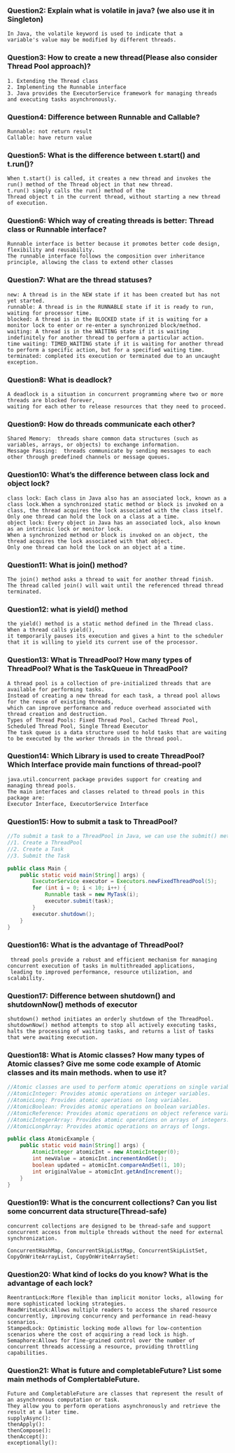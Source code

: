 ### Question2:  Explain what is volatile in java? (we also use it in Singleton)
```
In Java, the volatile keyword is used to indicate that a 
variable's value may be modified by different threads.
```
### Question3:  How to create a new thread(Please also consider Thread Pool approach)?
```
1. Extending the Thread class
2. Implementing the Runnable interface
3. Java provides the ExecutorService framework for managing threads and executing tasks asynchronously. 
```
### Question4:  Difference between Runnable and Callable?
```
Runnable: not return result
Callable: have return value

```
### Question5:  What is the difference between t.start() and t.run()?
```
When t.start() is called, it creates a new thread and invokes the 
run() method of the Thread object in that new thread.
t.run() simply calls the run() method of the 
Thread object t in the current thread, without starting a new thread of execution.
```
### Question6:  Which way of creating threads is better: Thread class or Runnable interface?
```
Runnable interface is better because it promotes better code design, flexibility and reusability. 
The runnable interface follows the composition over inheritance principle, allowing the class to extend other classes
```
### Question7: What are the thread statuses?
```
new: A thread is in the NEW state if it has been created but has not yet started.
runnable: A thread is in the RUNNABLE state if it is ready to run, waiting for processor time.
blocked: A thread is in the BLOCKED state if it is waiting for a monitor lock to enter or re-enter a synchronized block/method.
waiting: A thread is in the WAITING state if it is waiting indefinitely for another thread to perform a particular action.
time waiting: TIMED_WAITING state if it is waiting for another thread to perform a specific action, but for a specified waiting time.
terminated: completed its execution or terminated due to an uncaught exception.
```
### Question8:  What is deadlock?
```
A deadlock is a situation in concurrent programming where two or more threads are blocked forever, 
waiting for each other to release resources that they need to proceed. 
```
### Question9:  How do threads communicate each other?
```
Shared Memory:  threads share common data structures (such as variables, arrays, or objects) to exchange information.
Message Passing:  threads communicate by sending messages to each other through predefined channels or message queues.
```
### Question10: What’s the difference between class lock and object lock?
```
class lock: Each class in Java also has an associated lock, known as a class lock.When a synchronized static method or block is invoked on a class, the thread acquires the lock associated with the class itself. 
Only one thread can hold the lock on a class at a time.
object lock: Every object in Java has an associated lock, also known as an intrinsic lock or monitor lock.
When a synchronized method or block is invoked on an object, the thread acquires the lock associated with that object. 
Only one thread can hold the lock on an object at a time.

```

### Question11: What is join() method?
```
The join() method asks a thread to wait for another thread finish. 
The thread called join() will wait until the referenced thread thread terminated.
```
### Question12: what is yield() method
```
the yield() method is a static method defined in the Thread class. When a thread calls yield(), 
it temporarily pauses its execution and gives a hint to the scheduler 
that it is willing to yield its current use of the processor.
```
### Question13: What is ThreadPool? How many types of ThreadPool? What is the TaskQueue in ThreadPool?
```
A thread pool is a collection of pre-initialized threads that are available for performing tasks. 
Instead of creating a new thread for each task, a thread pool allows for the reuse of existing threads, 
which can improve performance and reduce overhead associated with thread creation and destruction.
Types of Thread Pools: Fixed Thread Pool, Cached Thread Pool, Scheduled Thread Pool, Single Thread Executor
The task queue is a data structure used to hold tasks that are waiting to be executed by the worker threads in the thread pool.
```
### Question14: Which Library is used to create ThreadPool? Which Interface provide main functions of thread-pool?
```
java.util.concurrent package provides support for creating and managing thread pools. 
The main interfaces and classes related to thread pools in this package are:
Executor Interface, ExecutorService Interface
```
### Question15: How to submit a task to ThreadPool?
```java
//To submit a task to a ThreadPool in Java, we can use the submit() method provided by the ExecutorService interface.
//1. Create a ThreadPool
//2. Create a Task
//3. Submit the Task

public class Main {
    public static void main(String[] args) {
        ExecutorService executor = Executors.newFixedThreadPool(5);
        for (int i = 0; i < 10; i++) {
            Runnable task = new MyTask(i);
            executor.submit(task);
        }
        executor.shutdown();
    }
}
```
### Question16: What is the advantage of ThreadPool?
```
 thread pools provide a robust and efficient mechanism for managing concurrent execution of tasks in multithreaded applications,
 leading to improved performance, resource utilization, and scalability.
```
### Question17: Difference between shutdown() and shutdownNow() methods of executor
```
shutdown() method initiates an orderly shutdown of the ThreadPool.
shutdownNow() method attempts to stop all actively executing tasks, halts the processing of waiting tasks, and returns a list of tasks that were awaiting execution.
```
### Question18: What is Atomic classes? How many types of Atomic classes? Give me some code example of Atomic classes and its main methods. when to use it?
```java
//Atomic classes are used to perform atomic operations on single variables without the need for explicit synchronization.
//AtomicInteger: Provides atomic operations on integer variables.
//AtomicLong: Provides atomic operations on long variables.
//AtomicBoolean: Provides atomic operations on boolean variables.
//AtomicReference: Provides atomic operations on object reference variables.
//AtomicIntegerArray: Provides atomic operations on arrays of integers.
//AtomicLongArray: Provides atomic operations on arrays of longs.

public class AtomicExample {
    public static void main(String[] args) {
        AtomicInteger atomicInt = new AtomicInteger(0);
        int newValue = atomicInt.incrementAndGet();
        boolean updated = atomicInt.compareAndSet(1, 10);
        int originalValue = atomicInt.getAndIncrement();
    }
}
```
### Question19: What is the concurrent collections? Can you list some concurrent data structure(Thread-safe)
```
concurrent collections are designed to be thread-safe and support 
concurrent access from multiple threads without the need for external synchronization.

ConcurrentHashMap, ConcurrentSkipListMap, ConcurrentSkipListSet, CopyOnWriteArrayList, CopyOnWriteArraySet:
```
### Question20: What kind of locks do you know? What is the advantage of each lock?
```
ReentrantLock:More flexible than implicit monitor locks, allowing for more sophisticated locking strategies.
ReadWriteLock:Allows multiple readers to access the shared resource concurrently, improving concurrency and performance in read-heavy scenarios.
StampedLock: Optimistic locking mode allows for low-contention scenarios where the cost of acquiring a read lock is high.
Semaphore:Allows for fine-grained control over the number of concurrent threads accessing a resource, providing throttling capabilities.
```
### Question21: What is future and completableFuture? List some main methods of ComplertableFuture.
```
Future and CompletableFuture are classes that represent the result of an asynchronous computation or task. 
They allow you to perform operations asynchronously and retrieve the result at a later time.
supplyAsync():
thenApply():
thenCompose():
thenAccept():
exceptionally():
```